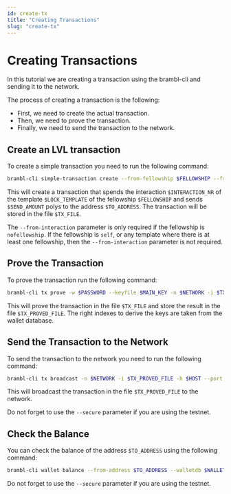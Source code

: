 ```yaml
---
id: create-tx
title: "Creating Transactions"
slug: "create-tx"
---
```


# Creating Transactions

In this tutorial we are creating a transaction using the brambl-cli and
sending it to the network.

The process of creating a transaction is the following:

- First, we need to create the actual transaction.
- Then, we need to prove the transaction.
- Finally, we need to send the transaction to the network.

## Create an LVL transaction

To create a simple transaction you need to run the following command:

```bash
brambl-cli simple-transaction create --from-fellowship $FELLOWSHIP --from-template $LOCK_TEMPLATE --from-interaction $INTERACTION_NR -t $TO_ADDRESS -w $PASSWORD --port $PORT -o $TX_FILE -n $NETWORK -a $SEND_AMOUNT -h $HOST -i $MAIN_KEY --walletdb $WALLET --fee $FEE --transfer-token $TOKEN_TYPE
```

This will create a transaction that spends the interaction `$INTERACTION_NR` of the template `$LOCK_TEMPLATE` of the fellowship `$FELLOWSHIP` and sends `$SEND_AMOUNT` polys to the address `$TO_ADDRESS`. The transaction will be stored in the file `$TX_FILE`.

The `--from-interaction` parameter is only required if the fellowship is `nofellowship`. If the fellowship is `self`, or any template where there is at least one fellowship, then the `--from-interaction` parameter is not required.


## Prove the Transaction

To prove the transaction run the following command:

```bash
brambl-cli tx prove -w $PASSWORD --keyfile $MAIN_KEY -n $NETWORK -i $TX_FILE -o $TX_PROVED_FILE --walletdb $WALLET
```

This will prove the transaction in the file `$TX_FILE` and store the result in the file `$TX_PROVED_FILE`. The right indexes to derive the keys are taken from the wallet database.

## Send the Transaction to the Network

To send the transaction to the network you need to run the following command:

```bash
brambl-cli tx broadcast -n $NETWORK -i $TX_PROVED_FILE -h $HOST --port $PORT --walletdb $WALLET
```

This will broadcast the transaction in the file `$TX_PROVED_FILE` to the network.

Do not forget to use the `--secure` parameter if you are using the testnet.

## Check the Balance

You can check the balance of the address `$TO_ADDRESS` using the following command:

```bash
brambl-cli wallet balance --from-address $TO_ADDRESS --walletdb $WALLET_DB --host $HOST --port $PORT
```

Do not forget to use the `--secure` parameter if you are using the testnet.
